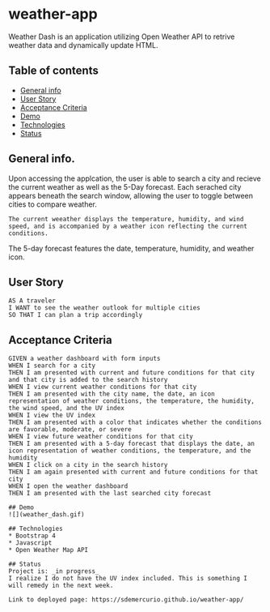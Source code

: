 # weather-app
Weather Dash is an application utilizing Open Weather API to retrive weather data and dynamically update HTML.

## Table of contents
* [General info](#general-info)
* [User Story](#user-story)
* [Acceptance Criteria](#acceptance-criteria)
* [Demo](#demo)
* [Technologies](#technologies)
* [Status](#status)

## General info.
Upon accessing the applcation, the user is able to search a city and recieve the current weather as well as the 5-Day forecast. Each serached city appears beneath the search window, allowing the user to toggle between cities to compare weather.
```
The current weeather displays the temperature, humidity, and wind speed, and is accompanied by a weather icon reflecting the current conditions.
```
The 5-day forecast features the date, temperature, humidity, and weather icon.

## User Story

```
AS A traveler
I WANT to see the weather outlook for multiple cities
SO THAT I can plan a trip accordingly
```

## Acceptance Criteria

```
GIVEN a weather dashboard with form inputs
WHEN I search for a city
THEN I am presented with current and future conditions for that city and that city is added to the search history
WHEN I view current weather conditions for that city
THEN I am presented with the city name, the date, an icon representation of weather conditions, the temperature, the humidity, the wind speed, and the UV index
WHEN I view the UV index
THEN I am presented with a color that indicates whether the conditions are favorable, moderate, or severe
WHEN I view future weather conditions for that city
THEN I am presented with a 5-day forecast that displays the date, an icon representation of weather conditions, the temperature, and the humidity
WHEN I click on a city in the search history
THEN I am again presented with current and future conditions for that city
WHEN I open the weather dashboard
THEN I am presented with the last searched city forecast

## Demo
![](weather_dash.gif)

## Technologies
* Bootstrap 4
* Javascript
* Open Weather Map API

## Status
Project is: _in progress_
I realize I do not have the UV index included. This is something I will remedy in the next week.

Link to deployed page: https://sdemercurio.github.io/weather-app/